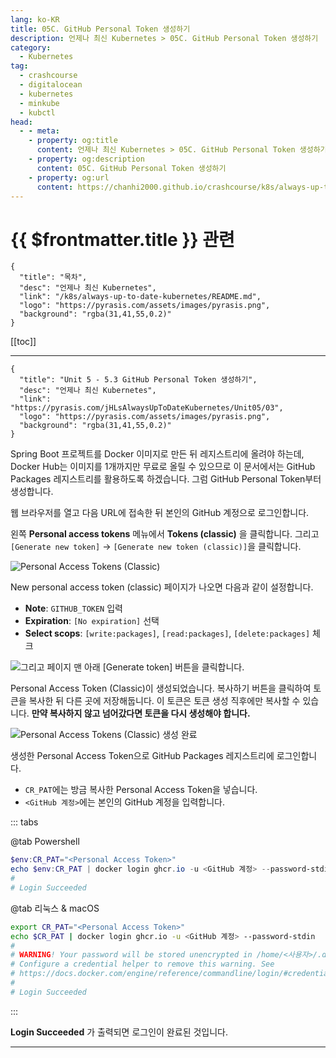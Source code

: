 ```yaml
---
lang: ko-KR
title: 05C. GitHub Personal Token 생성하기
description: 언제나 최신 Kubernetes > 05C. GitHub Personal Token 생성하기
category:
  - Kubernetes
tag:
  - crashcourse
  - digitalocean
  - kubernetes
  - minkube
  - kubctl
head:
  - - meta:
    - property: og:title
      content: 언제나 최신 Kubernetes > 05C. GitHub Personal Token 생성하기
    - property: og:description
      content: 05C. GitHub Personal Token 생성하기
    - property: og:url
      content: https://chanhi2000.github.io/crashcourse/k8s/always-up-to-date-kubernetes/05C.html
---
```


# {{ $frontmatter.title }} 관련

```component VPCard
{
  "title": "목차",
  "desc": "언제나 최신 Kubernetes",
  "link": "/k8s/always-up-to-date-kubernetes/README.md",
  "logo": "https://pyrasis.com/assets/images/pyrasis.png",
  "background": "rgba(31,41,55,0.2)"
}
```

[[toc]]

---

```component VPCard
{
  "title": "Unit 5 - 5.3 GitHub Personal Token 생성하기",
  "desc": "언제나 최신 Kubernetes",
  "link": "https://pyrasis.com/jHLsAlwaysUpToDateKubernetes/Unit05/03",
  "logo": "https://pyrasis.com/assets/images/pyrasis.png",
  "background": "rgba(31,41,55,0.2)"
}
```

Spring Boot 프로젝트를 <FontIcon icon="fa-brands fa-docker"/>Docker 이미지로 만든 뒤 레지스트리에 올려야 하는데, Docker Hub는 이미지를 1개까지만 무료로 올릴 수 있으므로 이 문서에서는 GitHub Packages 레지스트리를 활용하도록 하겠습니다. 그럼 GitHub Personal Token부터 생성합니다.

웹 브라우저를 열고 다음 URL에 접속한 뒤 본인의 <FontIcon icon="iconfont icon-github"/>GitHub 계정으로 로그인합니다.

<SiteInfo
  name="Personal Access Tokens (Classic)"
  desc="GitHub is where people build software. More than 100 million people use GitHub to discover, fork, and contribute to over 420 million projects."
  url="https://github.com/settings/tokens"
  logo="https://github.githubassets.com/favicons/favicon-dark.svg"
  preview="https://pyrasis.com/assets/images/jHLsAlwaysUpToDateKubernetes/Unit05/5.png"/>

왼쪽 **Personal access tokens** 메뉴에서 **Tokens (classic)** 을 클릭합니다. 그리고 <FontIcon icon="iconfont icon-select"/>`[Generate new token]` → `[Generate new token (classic)]`을 클릭합니다.

![Personal Access Tokens (Classic)](https://pyrasis.com/assets/images/jHLsAlwaysUpToDateKubernetes/Unit05/6.png)

New personal access token (classic) 페이지가 나오면 다음과 같이 설정합니다.

- **Note**: `GITHUB_TOKEN` 입력
- **Expiration**: <FontIcon icon="iconfont icon-select"/>`[No expiration]` 선택
- **Select scops**: <FontIcon icon="iconfont icon-select"/>`[write:packages]`, <FontIcon icon="iconfont icon-select"/>`[read:packages]`, <FontIcon icon="iconfont icon-select"/>`[delete:packages]` 체크

![그리고 페이지 맨 아래 <FontIcon icon="iconfont icon-select"/>`[Generate token]` 버튼을 클릭합니다.](https://pyrasis.com/assets/images/jHLsAlwaysUpToDateKubernetes/Unit05/7.png)

Personal Access Token (Classic)이 생성되었습니다. 복사하기 버튼을 클릭하여 토큰을 복사한 뒤 다른 곳에 저장해둡니다. 이 토큰은 토큰 생성 직후에만 복사할 수 있습니다. **만약 복사하지 않고 넘어갔다면 토큰을 다시 생성해야 합니다.**

![Personal Access Tokens (Classic) 생성 완료](https://pyrasis.com/assets/images/jHLsAlwaysUpToDateKubernetes/Unit05/8.png)

생성한 Personal Access Token으로 GitHub Packages 레지스트리에 로그인합니다.

- `CR_PAT`에는 방금 복사한 Personal Access Token을 넣습니다.
- `<GitHub 계정>`에는 본인의 GitHub 계정을 입력합니다.

::: tabs

@tab <FontIcon icon="iconfont icon-powershell"/>Powershell

```powershell
$env:CR_PAT="<Personal Access Token>"
echo $env:CR_PAT | docker login ghcr.io -u <GitHub 계정> --password-stdin
#
# Login Succeeded
```

@tab <FontIcon icon="iconfont icon-shell"/>리눅스 & macOS

```sh
export CR_PAT="<Personal Access Token>"
echo $CR_PAT | docker login ghcr.io -u <GitHub 계정> --password-stdin
#
# WARNING! Your password will be stored unencrypted in /home/<사용자>/.docker/config.json.
# Configure a credential helper to remove this warning. See
# https://docs.docker.com/engine/reference/commandline/login/#credentials-store
#
# Login Succeeded
```

:::

**Login Succeeded** 가 출력되면 로그인이 완료된 것입니다.

---
